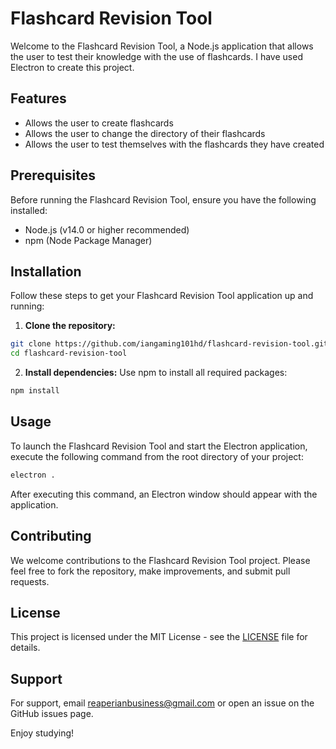 # Flashcard Revision Tool

Welcome to the Flashcard Revision Tool, a Node.js application that allows the user to test their knowledge with the use of flashcards. I have used Electron to create this project.

## Features

- Allows the user to create flashcards
- Allows the user to change the directory of their flashcards
- Allows the user to test themselves with the flashcards they have created

## Prerequisites

Before running the Flashcard Revision Tool, ensure you have the following installed:
- Node.js (v14.0 or higher recommended)
- npm (Node Package Manager)

## Installation

Follow these steps to get your Flashcard Revision Tool application up and running:

1. **Clone the repository:**
```bash
git clone https://github.com/iangaming101hd/flashcard-revision-tool.git
cd flashcard-revision-tool
```
2. **Install dependencies:**
Use npm to install all required packages:
```bash
npm install
```

## Usage

To launch the Flashcard Revision Tool and start the Electron application, execute the following command from the root directory of your project:

```bash
electron .
```

After executing this command, an Electron window should appear with the application.

## Contributing

We welcome contributions to the Flashcard Revision Tool project. Please feel free to fork the repository, make improvements, and submit pull requests.

## License

This project is licensed under the MIT License - see the [LICENSE](LICENSE) file for details.

## Support

For support, email reaperianbusiness@gmail.com or open an issue on the GitHub issues page.

Enjoy studying!
